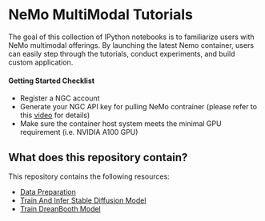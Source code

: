 # NeMo MultiModal Tutorials

<Intro>
The goal of this collection of IPython notebooks is to familiarize users with NeMo multimodal offerings. By launching the latest Nemo container, users can easily step through the tutorials, conduct experiments, and build custom application.

#### Getting Started Checklist
* Register a NGC account
* Generate your NGC API key for pulling NeMo contrainer (please refer to this [video](https://youtu.be/yBNt4qSnn0k?feature=shared) for details)
* Make sure the container host system meets the minimal GPU requirement (i.e. NVIDIA A100 GPU)

## What does this repository contain?
This repository contains the following resources:
* [Data Preparation](./Multimodal%20Data%20Preparation.ipynb)
* [Train And Infer Stable Diffusion Model](./Stable%20Diffusion%20Tutorial.ipynb)
* [Train DreanBooth Model](./DreamBooth%20Tutorial.ipynb)
